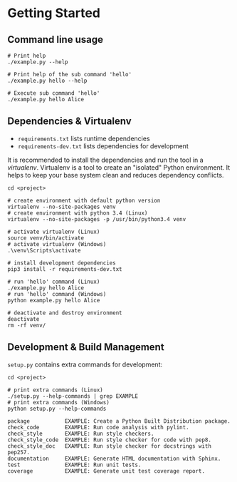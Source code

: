 # Getting Started

## Command line usage

    # Print help
    ./example.py --help
    
    # Print help of the sub command 'hello'
    ./example.py hello --help
    
    # Execute sub command 'hello'
    ./example.py hello Alice


## Dependencies & Virtualenv

* `requirements.txt` lists runtime dependencies
* `requirements-dev.txt` lists dependencies for development

It is recommended to install the dependencies and run the tool in a *virtualenv*.
Virtualenv is a tool to create an "isolated" Python environment.
It helps to keep your base system clean and reduces dependency conflicts.

    cd <project>
     
    # create environment with default python version
    virtualenv --no-site-packages venv
    # create environment with python 3.4 (Linux)
    virtualenv --no-site-packages -p /usr/bin/python3.4 venv
    
    # activate virtualenv (Linux)
    source venv/bin/activate
    # activate virtualenv (Windows)
    .\venv\Scripts\activate
    
    # install development dependencies
    pip3 install -r requirements-dev.txt
     
    # run 'hello' command (Linux)
    ./example.py hello Alice
    # run 'hello' command (Windows)
    python example.py hello Alice
     
    # deactivate and destroy environment
    deactivate
    rm -rf venv/


## Development & Build Management

`setup.py` contains extra commands for development:

    cd <project>
    
    # print extra commands (Linux)
    ./setup.py --help-commands | grep EXAMPLE
    # print extra commands (Windows)
    python setup.py --help-commands
    
    package           EXAMPLE: Create a Python Built Distribution package.
    check_code        EXAMPLE: Run code analysis with pylint.
    check_style       EXAMPLE: Run style checkers.
    check_style_code  EXAMPLE: Run style checker for code with pep8.
    check_style_doc   EXAMPLE: Run style checker for docstrings with pep257.
    documentation     EXAMPLE: Generate HTML documentation with Sphinx.
    test              EXAMPLE: Run unit tests.
    coverage          EXAMPLE: Generate unit test coverage report.
